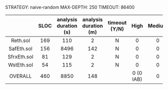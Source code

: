 STRATEGY: naive-random
MAX-DEPTH: 250
TIMEOUT: 86400

|             | SLOC | analysis duration (s) | analysis duration (m) | timeout (Y/N) |   High    | Medium | Low | valid finds |
|:-----------:|:----:|:---------------------:|:---------------------:|:-------------:|:---------:|:------:|:---:|:-----------:|
|  Reth.sol   | 169  |          110          |           2           |       N       |     0     |   0    |  1  |      0      |          
| SafEth.sol  | 156  |         8496          |          142          |       N       |     0     |   0    |  1  |      0      |          
| SfrxEth.sol |  81  |          129          |           2           |       N       |     0     |   0    |  1  |      0      |          
| WstEth.sol  |  54  |          115          |           2           |       N       |     0     |   0    |  0  |      0      |          
|   OVERALL   | 460  |         8850          |          148          |               | 0 (0 IAB) |   0    |  3  |      0      |          
